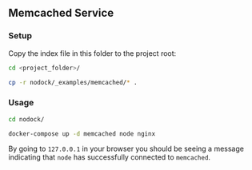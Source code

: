 ## Memcached Service

### Setup

Copy the index file in this folder to the project root:

```bash
cd <project_folder>/

cp -r nodock/_examples/memcached/* .
```

### Usage

```bash
cd nodock/

docker-compose up -d memcached node nginx
```

By going to `127.0.0.1` in your browser you should be seeing a message indicating that `node` has successfully connected to `memcached`.
